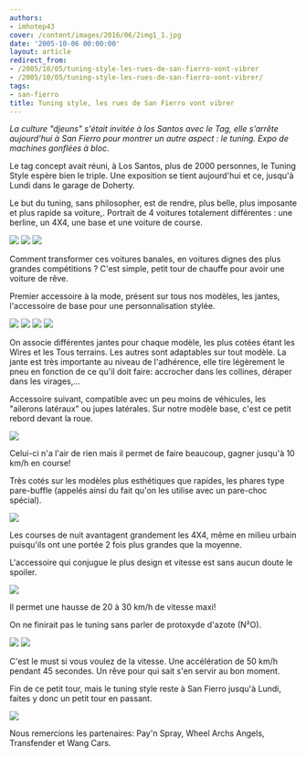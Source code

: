 ```yaml
---
authors:
- imhotep43
cover: /content/images/2016/06/2img1_1.jpg
date: '2005-10-06 00:00:00'
layout: article
redirect_from:
- /2005/10/05/tuning-style-les-rues-de-san-fierro-vont-vibrer
- /2005/10/05/tuning-style-les-rues-de-san-fierro-vont-vibrer/
tags:
- san-fierro
title: Tuning style, les rues de San Fierro vont vibrer
---
```



_La culture "djeuns" s'était invitée à los Santos avec le Tag, elle s'arrête aujourd'hui à San Fierro pour montrer un autre aspect : le tuning. Expo de machines gonflées à bloc._

Le tag concept avait réuni, à Los Santos, plus de 2000 personnes, le Tuning Style espère bien le triple. Une exposition se tient aujourd'hui et ce, jusqu'à Lundi dans le garage de Doherty.

Le but du tuning, sans philosopher, est de rendre, plus belle, plus imposante et plus rapide sa voiture,. Portrait de 4 voitures totalement différentes : une berline, un 4X4, une base et une voiture de course.

![](/content/images/2005/01/2img3.jpg)
![](/content/images/2005/01/2img2.jpg)
![](/content/images/2005/01/2img4.jpg)

Comment transformer ces voitures banales, en voitures dignes des plus grandes compétitions ? C'est simple, petit tour de chauffe pour avoir une voiture de rêve.

Premier accessoire à la mode, présent sur tous nos modèles, les jantes, l'accessoire de base pour une personnalisation stylée.

![](/content/images/2005/01/2img6.jpg)
![](/content/images/2005/01/2img7.jpg)
![](/content/images/2005/01/2imgC.jpg)
![](/content/images/2005/01/2imgE.jpg)

On associe différentes jantes pour chaque modèle, les plus cotées étant les Wires et les Tous terrains. Les autres sont adaptables sur tout modèle. La jante est très importante au niveau de l'adhérence, elle tire légèrement le pneu en fonction de ce qu'il doit faire: accrocher dans les collines, déraper dans les virages,...

Accessoire suivant, compatible avec un peu moins de véhicules, les "ailerons latéraux" ou jupes latérales. Sur notre modèle base, c'est ce petit rebord devant la roue.

![](/content/images/2005/01/2imgA.jpg)

Celui-ci n'a l'air de rien mais il permet de faire beaucoup, gagner jusqu'à 10 km/h en course!

Très cotés sur les modèles plus esthétiques que rapides, les phares type pare-buffle (appelés ainsi du fait qu'on les utilise avec un pare-choc spécial).

![](/content/images/2005/01/2imgC.jpg)

Les courses de nuit avantagent grandement les 4X4, même en milieu urbain puisqu'ils ont une portée 2 fois plus grandes que la moyenne.

L'accessoire qui conjugue le plus design et vitesse est sans aucun doute le spoiler.

![](/content/images/2005/01/2img8.jpg)

Il permet une hausse de 20 à 30 km/h de vitesse maxi!

On ne finirait pas le tuning sans parler de protoxyde d'azote (N²O).

![](/content/images/2005/01/2img9.jpg)
![](/content/images/2005/01/2img5.jpg)

C'est le must si vous voulez de la vitesse. Une accélération de 50 km/h pendant 45 secondes. Un rêve pour qui sait s'en servir au bon moment.

Fin de ce petit tour, mais le tuning style reste à San Fierro jusqu'à Lundi, faites y donc un petit tour en passant.

![](/content/images/2005/01/2imgG.jpg)

Nous remercions les partenaires: Pay'n Spray, Wheel Archs Angels, Transfender et Wang Cars.